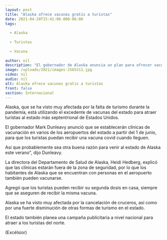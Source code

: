 ```yaml
---
layout: post
title: "Alaska ofrece vacunas gratis a turistas"
date: 2021-04-20T15:41:00.000-06:00
tags:
  
  - Alaska
  
  - Turistas
  
  - Vacuna
  
author: nil
description: "El gobernador de Alaska anuncia un plan para ofrecer vacunas covid de forma gratuita a los turistas que visiten el estado, en un intento por reactivar el sector"
image: /uploads/2021/images-2565311.jpg
video: nil
audio: nil
alt: Alaska ofrece vacunas gratis a turistas
front: false
section: Internacional
---
```


Alaska, que se ha visto muy afectada por la falta de turismo durante la pandemia, está utilizando el excedente de vacunas del estado para atraer turistas al estado más septentrional de Estados Unidos.

El gobernador Mark Dunleavy anunció que se establecerán clínicas de vacunación en varios de los aeropuertos del estado a partir del 1 de junio, para que los turistas puedan recibir una vacuna covid cuando lleguen.

Así que probablemente sea otra buena razón para venir al estado de Alaska este verano", dijo Dunleavy.

La directora del Departamento de Salud de Alaska, Heidi Hedberg, explicó que las clínicas estarán fuera de la zona de seguridad, por lo que los habitantes de Alaska que se encuentran con personas en el aeropuerto también pueden vacunarse.

Agregó que los turistas pueden recibir su segunda dosis en casa, siempre que se aseguren de recibir la misma vacuna.

Alaska se ha visto muy afectada por la cancelación de cruceros, así como por una fuerte disminución de otras formas de turismo en el estado.

El estado también planea una campaña publicitaria a nivel nacional para atraer a los turistas del norte.

(Excélsior)